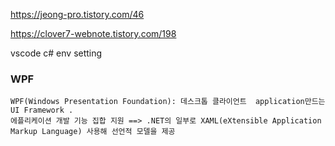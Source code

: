 https://jeong-pro.tistory.com/46

https://clover7-webnote.tistory.com/198

vscode c# env setting



### WPF

```
WPF(Windows Presentation Foundation): 데스크톱 클라이언트  application만드는 UI Framework .
에플리케이션 개발 기능 집합 지원 ==> .NET의 일부로 XAML(eXtensible Application Markup Language) 사용해 선언적 모델을 제공

```


